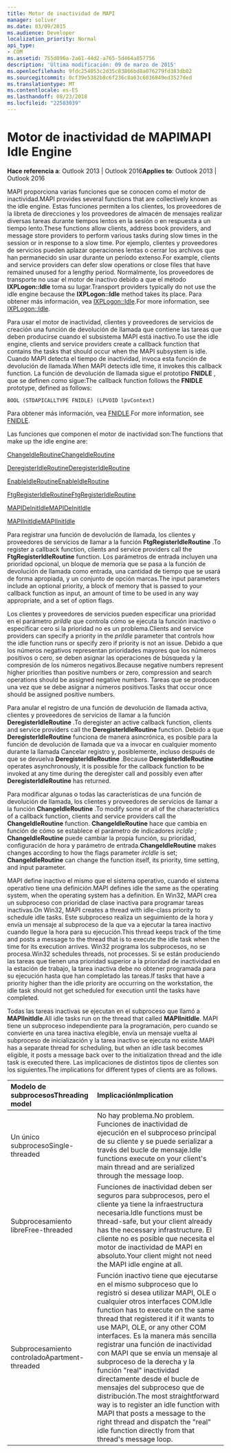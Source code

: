 ```yaml
---
title: Motor de inactividad de MAPI
manager: soliver
ms.date: 03/09/2015
ms.audience: Developer
localization_priority: Normal
api_type:
- COM
ms.assetid: 755d096a-2a61-44d2-a765-5d464a857756
description: 'Última modificación: 09 de marzo de 2015'
ms.openlocfilehash: 9fdc254053c2d35c83866bd8a076279fd383db02
ms.sourcegitcommit: 0cf39e5382b8c6f236c8a63c6036849ed3527ded
ms.translationtype: MT
ms.contentlocale: es-ES
ms.lasthandoff: 08/23/2018
ms.locfileid: "22583039"
---
```

# <a name="mapi-idle-engine"></a><span data-ttu-id="d1b75-103">Motor de inactividad de MAPI</span><span class="sxs-lookup"><span data-stu-id="d1b75-103">MAPI Idle Engine</span></span>

  
  
<span data-ttu-id="d1b75-104">**Hace referencia a**: Outlook 2013 | Outlook 2016</span><span class="sxs-lookup"><span data-stu-id="d1b75-104">**Applies to**: Outlook 2013 | Outlook 2016</span></span> 
  
<span data-ttu-id="d1b75-105">MAPI proporciona varias funciones que se conocen como el motor de inactividad.</span><span class="sxs-lookup"><span data-stu-id="d1b75-105">MAPI provides several functions that are collectively known as the idle engine.</span></span> <span data-ttu-id="d1b75-106">Estas funciones permiten a los clientes, los proveedores de la libreta de direcciones y los proveedores de almacén de mensajes realizar diversas tareas durante tiempos lentos en la sesión o en respuesta a un tiempo lento.</span><span class="sxs-lookup"><span data-stu-id="d1b75-106">These functions allow clients, address book providers, and message store providers to perform various tasks during slow times in the session or in response to a slow time.</span></span> <span data-ttu-id="d1b75-107">Por ejemplo, clientes y proveedores de servicios pueden aplazar operaciones lentas o cerrar los archivos que han permanecido sin usar durante un período extenso.</span><span class="sxs-lookup"><span data-stu-id="d1b75-107">For example, clients and service providers can defer slow operations or close files that have remained unused for a lengthy period.</span></span> <span data-ttu-id="d1b75-108">Normalmente, los proveedores de transporte no usar el motor de inactivo debido a que el método **IXPLogon::Idle** toma su lugar.</span><span class="sxs-lookup"><span data-stu-id="d1b75-108">Transport providers typically do not use the idle engine because the **IXPLogon::Idle** method takes its place.</span></span> <span data-ttu-id="d1b75-109">Para obtener más información, vea [IXPLogon::Idle](ixplogon-idle.md).</span><span class="sxs-lookup"><span data-stu-id="d1b75-109">For more information, see [IXPLogon::Idle](ixplogon-idle.md).</span></span>
  
<span data-ttu-id="d1b75-110">Para usar el motor de inactividad, clientes y proveedores de servicios de creación una función de devolución de llamada que contiene las tareas que deben producirse cuando el subsistema MAPI está inactivo.</span><span class="sxs-lookup"><span data-stu-id="d1b75-110">To use the idle engine, clients and service providers create a callback function that contains the tasks that should occur when the MAPI subsystem is idle.</span></span> <span data-ttu-id="d1b75-111">Cuando MAPI detecta el tiempo de inactividad, invoca esta función de devolución de llamada.</span><span class="sxs-lookup"><span data-stu-id="d1b75-111">When MAPI detects idle time, it invokes this callback function.</span></span> <span data-ttu-id="d1b75-112">La función de devolución de llamada sigue el prototipo **FNIDLE** , que se definen como sigue:</span><span class="sxs-lookup"><span data-stu-id="d1b75-112">The callback function follows the **FNIDLE** prototype, defined as follows:</span></span> 
  
 `BOOL (STDAPICALLTYPE FNIDLE) (LPVOID lpvContext)`
  
<span data-ttu-id="d1b75-113">Para obtener más información, vea [FNIDLE](fnidle.md).</span><span class="sxs-lookup"><span data-stu-id="d1b75-113">For more information, see [FNIDLE](fnidle.md).</span></span>
  
<span data-ttu-id="d1b75-114">Las funciones que componen el motor de inactividad son:</span><span class="sxs-lookup"><span data-stu-id="d1b75-114">The functions that make up the idle engine are:</span></span>
  
[<span data-ttu-id="d1b75-115">ChangeIdleRoutine</span><span class="sxs-lookup"><span data-stu-id="d1b75-115">ChangeIdleRoutine</span></span>](changeidleroutine.md)
  
[<span data-ttu-id="d1b75-116">DeregisterIdleRoutine</span><span class="sxs-lookup"><span data-stu-id="d1b75-116">DeregisterIdleRoutine</span></span>](deregisteridleroutine.md)
  
[<span data-ttu-id="d1b75-117">EnableIdleRoutine</span><span class="sxs-lookup"><span data-stu-id="d1b75-117">EnableIdleRoutine</span></span>](enableidleroutine.md)
  
[<span data-ttu-id="d1b75-118">FtgRegisterIdleRoutine</span><span class="sxs-lookup"><span data-stu-id="d1b75-118">FtgRegisterIdleRoutine</span></span>](ftgregisteridleroutine.md)
  
[<span data-ttu-id="d1b75-119">MAPIDeInitIdle</span><span class="sxs-lookup"><span data-stu-id="d1b75-119">MAPIDeInitIdle</span></span>](mapideinitidle.md)
  
[<span data-ttu-id="d1b75-120">MAPIInitIdle</span><span class="sxs-lookup"><span data-stu-id="d1b75-120">MAPIInitIdle</span></span>](mapiinitidle.md)
  
<span data-ttu-id="d1b75-121">Para registrar una función de devolución de llamada, los clientes y proveedores de servicios de llamar a la función **FtgRegisterIdleRoutine** .</span><span class="sxs-lookup"><span data-stu-id="d1b75-121">To register a callback function, clients and service providers call the **FtgRegisterIdleRoutine** function.</span></span> <span data-ttu-id="d1b75-122">Los parámetros de entrada incluyen una prioridad opcional, un bloque de memoria que se pasa a la función de devolución de llamada como entrada, una cantidad de tiempo que se usará de forma apropiada, y un conjunto de opción marcas.</span><span class="sxs-lookup"><span data-stu-id="d1b75-122">The input parameters include an optional priority, a block of memory that is passed to your callback function as input, an amount of time to be used in any way appropriate, and a set of option flags.</span></span> 
  
<span data-ttu-id="d1b75-123">Los clientes y proveedores de servicios pueden especificar una prioridad en el parámetro _priIdle_ que controla cómo se ejecuta la función inactivo o especificar cero si la prioridad no es un problema.</span><span class="sxs-lookup"><span data-stu-id="d1b75-123">Clients and service providers can specify a priority in the  _priIdle_ parameter that controls how the idle function runs or specify zero if priority is not an issue.</span></span> <span data-ttu-id="d1b75-124">Debido a que los números negativos representan prioridades mayores que los números positivos o cero, se deben asignar las operaciones de búsqueda y la compresión de los números negativos.</span><span class="sxs-lookup"><span data-stu-id="d1b75-124">Because negative numbers represent higher priorities than positive numbers or zero, compression and search operations should be assigned negative numbers.</span></span> <span data-ttu-id="d1b75-125">Tareas que se producen una vez que se debe asignar a números positivos.</span><span class="sxs-lookup"><span data-stu-id="d1b75-125">Tasks that occur once should be assigned positive numbers.</span></span> 
  
<span data-ttu-id="d1b75-126">Para anular el registro de una función de devolución de llamada activa, clientes y proveedores de servicios de llamar a la función **DeregisterIdleRoutine** .</span><span class="sxs-lookup"><span data-stu-id="d1b75-126">To deregister an active callback function, clients and service providers call the **DeregisterIdleRoutine** function.</span></span> <span data-ttu-id="d1b75-127">Debido a que **DeregisterIdleRoutine** funciona de manera asincrónica, es posible para la función de devolución de llamada que va a invocar en cualquier momento durante la llamada Cancelar registro y, posiblemente, incluso después de que se devuelva **DeregisterIdleRoutine** .</span><span class="sxs-lookup"><span data-stu-id="d1b75-127">Because **DeregisterIdleRoutine** operates asynchronously, it is possible for the callback function to be invoked at any time during the deregister call and possibly even after **DeregisterIdleRoutine** has returned.</span></span> 
  
<span data-ttu-id="d1b75-128">Para modificar algunas o todas las características de una función de devolución de llamada, los clientes y proveedores de servicios de llamar a la función **ChangeIdleRoutine** .</span><span class="sxs-lookup"><span data-stu-id="d1b75-128">To modify some or all of the characteristics of a callback function, clients and service providers call the **ChangeIdleRoutine** function.</span></span> <span data-ttu-id="d1b75-129">**ChangeIdleRoutine** hace que cambia en función de cómo se establece el parámetro de indicadores _ircIdle_ ; **ChangeIdleRoutine** puede cambiar la propia función, su prioridad, configuración de hora y parámetro de entrada.</span><span class="sxs-lookup"><span data-stu-id="d1b75-129">**ChangeIdleRoutine** makes changes according to how the flags parameter  _ircIdle_ is set; **ChangeIdleRoutine** can change the function itself, its priority, time setting, and input parameter.</span></span> 
  
<span data-ttu-id="d1b75-130">MAPI define inactivo el mismo que el sistema operativo, cuando el sistema operativo tiene una definición.</span><span class="sxs-lookup"><span data-stu-id="d1b75-130">MAPI defines idle the same as the operating system, when the operating system has a definition.</span></span> <span data-ttu-id="d1b75-131">En Win32, MAPI crea un subproceso con prioridad de clase inactiva para programar tareas inactivas.</span><span class="sxs-lookup"><span data-stu-id="d1b75-131">On Win32, MAPI creates a thread with idle-class priority to schedule idle tasks.</span></span> <span data-ttu-id="d1b75-132">Este subproceso realiza un seguimiento de la hora y envía un mensaje al subproceso de la que va a ejecutar la tarea inactivo cuando llegue la hora para su ejecución.</span><span class="sxs-lookup"><span data-stu-id="d1b75-132">This thread keeps track of the time and posts a message to the thread that is to execute the idle task when the time for its execution arrives.</span></span> <span data-ttu-id="d1b75-133">Win32 programa los subprocesos, no se procesa.</span><span class="sxs-lookup"><span data-stu-id="d1b75-133">Win32 schedules threads, not processes.</span></span> <span data-ttu-id="d1b75-134">Si se están produciendo las tareas que tienen una prioridad superior a la prioridad de inactividad en la estación de trabajo, la tarea inactiva debe no obtener programada para su ejecución hasta que han completado las tareas.</span><span class="sxs-lookup"><span data-stu-id="d1b75-134">If tasks that have a priority higher than the idle priority are occurring on the workstation, the idle task should not get scheduled for execution until the tasks have completed.</span></span> 
  
<span data-ttu-id="d1b75-135">Todas las tareas inactivas se ejecutan en el subproceso que llamó a **MAPIInitIdle**.</span><span class="sxs-lookup"><span data-stu-id="d1b75-135">All idle tasks run on the thread that called **MAPIInitIdle**.</span></span> <span data-ttu-id="d1b75-136">MAPI tiene un subproceso independiente para la programación, pero cuando se convierte en una tarea inactiva elegible, envía un mensaje vuelta al subproceso de inicialización y la tarea inactivo se ejecuta no existe.</span><span class="sxs-lookup"><span data-stu-id="d1b75-136">MAPI has a separate thread for scheduling, but when an idle task becomes eligible, it posts a message back over to the initialization thread and the idle task is executed there.</span></span> <span data-ttu-id="d1b75-137">Las implicaciones de distintos tipos de clientes son los siguientes.</span><span class="sxs-lookup"><span data-stu-id="d1b75-137">The implications for different types of clients are as follows.</span></span>
  
|<span data-ttu-id="d1b75-138">**Modelo de subprocesos**</span><span class="sxs-lookup"><span data-stu-id="d1b75-138">**Threading model**</span></span>|<span data-ttu-id="d1b75-139">**Implicación**</span><span class="sxs-lookup"><span data-stu-id="d1b75-139">**Implication**</span></span>|
|:-----|:-----|
|<span data-ttu-id="d1b75-140">Un único subproceso</span><span class="sxs-lookup"><span data-stu-id="d1b75-140">Single-threaded</span></span>  <br/> |<span data-ttu-id="d1b75-141">No hay problema.</span><span class="sxs-lookup"><span data-stu-id="d1b75-141">No problem.</span></span> <span data-ttu-id="d1b75-142">Funciones de inactividad de ejecución en el subproceso principal de su cliente y se puede serializar a través del bucle de mensaje.</span><span class="sxs-lookup"><span data-stu-id="d1b75-142">Idle functions execute on your client's main thread and are serialized through the message loop.</span></span>  <br/> |
|<span data-ttu-id="d1b75-143">Subprocesamiento libre</span><span class="sxs-lookup"><span data-stu-id="d1b75-143">Free-threaded</span></span>  <br/> |<span data-ttu-id="d1b75-144">Funciones de inactividad deben ser seguros para subprocesos, pero el cliente ya tiene la infraestructura necesaria.</span><span class="sxs-lookup"><span data-stu-id="d1b75-144">Idle functions must be thread-safe, but your client already has the necessary infrastructure.</span></span> <span data-ttu-id="d1b75-145">El cliente no es posible que necesita el motor de inactividad de MAPI en absoluto.</span><span class="sxs-lookup"><span data-stu-id="d1b75-145">Your client might not need the MAPI idle engine at all.</span></span>  <br/> |
|<span data-ttu-id="d1b75-146">Subprocesamiento controlado</span><span class="sxs-lookup"><span data-stu-id="d1b75-146">Apartment-threaded</span></span>  <br/> |<span data-ttu-id="d1b75-147">Función inactivo tiene que ejecutarse en el mismo subproceso que lo registró si desea utilizar MAPI, OLE o cualquier otros interfaces COM.</span><span class="sxs-lookup"><span data-stu-id="d1b75-147">Idle function has to execute on the same thread that registered it if it wants to use MAPI, OLE, or any other COM interfaces.</span></span> <span data-ttu-id="d1b75-148">Es la manera más sencilla registrar una función de inactividad con MAPI que se envía un mensaje al subproceso de la derecha y la función "real" inactividad directamente desde el bucle de mensajes del subproceso que de distribución.</span><span class="sxs-lookup"><span data-stu-id="d1b75-148">The most straightforward way is to register an idle function with MAPI that posts a message to the right thread and dispatch the "real" idle function directly from that thread's message loop.</span></span>  <br/> |
   

